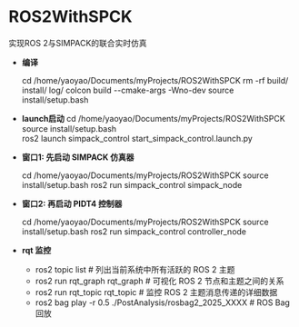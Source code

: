 # ROS2WithSPCK
实现ROS 2与SIMPACK的联合实时仿真

- **编译**
  
    cd /home/yaoyao/Documents/myProjects/ROS2WithSPCK
    rm -rf build/ install/ log/ 
    colcon build --cmake-args -Wno-dev
    source install/setup.bash  

- **launch启动**
    cd /home/yaoyao/Documents/myProjects/ROS2WithSPCK
    source install/setup.bash  
    ros2 launch simpack_control start_simpack_control.launch.py

- **窗口1: 先启动 SIMPACK 仿真器**
  
    cd /home/yaoyao/Documents/myProjects/ROS2WithSPCK
    source install/setup.bash 
    ros2 run simpack_control simpack_node

- **窗口2: 再启动 PIDT4 控制器**
  
    cd /home/yaoyao/Documents/myProjects/ROS2WithSPCK
    source install/setup.bash
    ros2 run simpack_control controller_node

- **rqt 监控**
    - ros2 topic list                                           # 列出当前系统中所有活跃的 ROS 2 主题
    - ros2 run rqt_graph rqt_graph                              # 可视化 ROS 2 节点和主题之间的关系
    - ros2 run rqt_topic rqt_topic                              # 监控 ROS 2 主题消息传递的详细数据
    - ros2 bag play -r 0.5 ./PostAnalysis/rosbag2_2025_XXXX     # ROS Bag 回放



